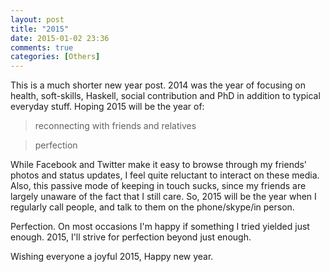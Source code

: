 ```yaml
---
layout: post
title: "2015"
date: 2015-01-02 23:36
comments: true
categories: [Others]
---
```


This is a much shorter new year post. 2014 was the year of focusing on health, soft-skills, Haskell, social contribution and PhD in addition to typical everyday stuff. Hoping 2015 will be the year of:

> reconnecting with friends and relatives

> perfection

While Facebook and Twitter make it easy to browse through my friends' photos and status updates, I feel quite reluctant to interact on these media. Also, this passive mode of keeping in touch sucks, since my friends are largely unaware of the fact that I still care. So, 2015 will be the year when I regularly call people, and talk to them on the phone/skype/in person.

Perfection. On most occasions I'm happy if something I tried yielded just enough. 2015, I'll strive for perfection beyond just enough.

Wishing everyone a joyful 2015, Happy new year.